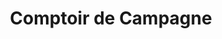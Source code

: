 ---
title: "Comptoir de Campagne"
url: /boisset-saint-priest/comptoir-de-campagne/
shop: commodité
---
